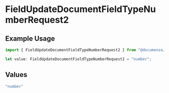 # FieldUpdateDocumentFieldTypeNumberRequest2

## Example Usage

```typescript
import { FieldUpdateDocumentFieldTypeNumberRequest2 } from "@documenso/sdk-typescript/models/operations";

let value: FieldUpdateDocumentFieldTypeNumberRequest2 = "number";
```

## Values

```typescript
"number"
```